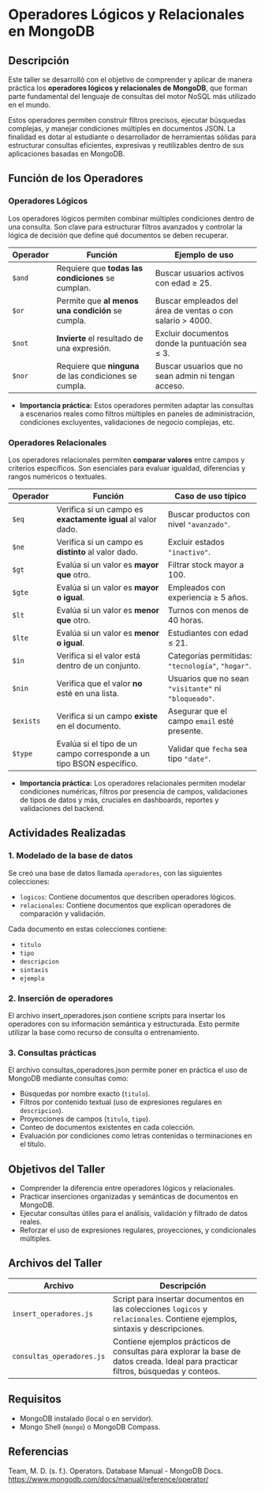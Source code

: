 # Operadores Lógicos y Relacionales en MongoDB

## Descripción

Este taller se desarrolló con el objetivo de comprender y aplicar de manera práctica los **operadores lógicos y relacionales de MongoDB**, que forman parte fundamental del lenguaje de consultas del motor NoSQL más utilizado en el mundo.

Estos operadores permiten construir filtros precisos, ejecutar búsquedas complejas, y manejar condiciones múltiples en documentos JSON. La finalidad es dotar al estudiante o desarrollador de herramientas sólidas para estructurar consultas eficientes, expresivas y reutilizables dentro de sus aplicaciones basadas en MongoDB.

## Función de los Operadores 

### Operadores Lógicos

Los operadores lógicos permiten combinar múltiples condiciones dentro de una consulta. Son clave para estructurar filtros avanzados y controlar la lógica de decisión que define qué documentos se deben recuperar.


| Operador |                         Función                        |                      Ejemplo de uso                        |
|----------|--------------------------------------------------------|------------------------------------------------------------|
|  `$and`  |    Requiere que **todas las condiciones** se cumplan.  |          Buscar usuarios activos con edad ≥ 25.            |
|  `$or`   |    Permite que **al menos una condición** se cumpla.   |  Buscar empleados del área de ventas o con salario > 4000. |
|  `$not`  |       **Invierte** el resultado de una expresión.      |      Excluir documentos donde la puntuación sea ≤ 3.       |
|  `$nor`  | Requiere que **ninguna** de las condiciones se cumpla. |    Buscar usuarios que no sean admin ni tengan acceso.     |


- **Importancia práctica:** Estos operadores permiten adaptar las consultas a escenarios reales como filtros múltiples en paneles de administración, condiciones excluyentes, validaciones de negocio complejas, etc.

### Operadores Relacionales

Los operadores relacionales permiten **comparar valores** entre campos y criterios específicos. Son esenciales para evaluar igualdad, diferencias y rangos numéricos o textuales.


| Operador |                                Función                               |                  Caso de uso típico                   |
|----------|----------------------------------------------------------------------|-------------------------------------------------------|
|   `$eq`  |     Verifica si un campo es **exactamente igual** al valor dado.     |         Buscar productos con nivel `"avanzado"`.      |
|   `$ne`  |         Verifica si un campo es **distinto** al valor dado.          |            Excluir estados `"inactivo"`.              |
|   `$gt`  |              Evalúa si un valor es **mayor que** otro.               |             Filtrar stock mayor a 100.                |
|  `$gte`  |              Evalúa si un valor es **mayor o igual**.                |            Empleados con experiencia ≥ 5 años.        |
|   `$lt`  |              Evalúa si un valor es **menor que** otro.               |             Turnos con menos de 40 horas.             |
|  `$lte`  |              Evalúa si un valor es **menor o igual**.                |               Estudiantes con edad ≤ 21.              |
|   `$in`  |         Verifica si el valor está dentro de un conjunto.             |    Categorías permitidas: `"tecnología"`, `"hogar"`.  |
|  `$nin`  |         Verifica que el valor **no** esté en una lista.              |  Usuarios que no sean `"visitante"` ni `"bloqueado"`. |
| `$exists`|         Verifica si un campo **existe** en el documento.             |    Asegurar que el campo `email` esté presente.       |
|  `$type` | Evalúa si el tipo de un campo corresponde a un tipo BSON específico. |         Validar que `fecha` sea tipo `"date"`.        |


- **Importancia práctica:** Los operadores relacionales permiten modelar condiciones numéricas, filtros por presencia de campos, validaciones de tipos de datos y más, cruciales en dashboards, reportes y validaciones del backend.

## Actividades Realizadas

### 1. Modelado de la base de datos

Se creó una base de datos llamada `operadores`, con las siguientes colecciones:

- `logicos`: Contiene documentos que describen operadores lógicos.
- `relacionales`: Contiene documentos que explican operadores de comparación y validación.

Cada documento en estas colecciones contiene:
- `titulo`
- `tipo`
- `descripcion`
- `sintaxis`
- `ejemplo`

### 2. Inserción de operadores

El archivo insert_operadores.json contiene scripts para insertar los operadores con su información semántica y estructurada. Esto permite utilizar la base como recurso de consulta o entrenamiento.

### 3. Consultas prácticas

El archivo consultas_operadores.json permite poner en práctica el uso de MongoDB mediante consultas como:

- Búsquedas por nombre exacto (`titulo`).
- Filtros por contenido textual (uso de expresiones regulares en `descripcion`).
- Proyecciones de campos (`titulo`, `tipo`).
- Conteo de documentos existentes en cada colección.
- Evaluación por condiciones como letras contenidas o terminaciones en el título.

## Objetivos del Taller

- Comprender la diferencia entre operadores lógicos y relacionales.
- Practicar inserciones organizadas y semánticas de documentos en MongoDB.
- Ejecutar consultas útiles para el análisis, validación y filtrado de datos reales.
- Reforzar el uso de expresiones regulares, proyecciones, y condicionales múltiples.

## Archivos del Taller


|           Archivo         |                                                           Descripción                                                              |
|---------------------------|------------------------------------------------------------------------------------------------------------------------------------|
|   `insert_operadores.js`  |     Script para insertar documentos en las colecciones `logicos` y `relacionales`. Contiene ejemplos, sintaxis y descripciones.    |
| `consultas_operadores.js` | Contiene ejemplos prácticos de consultas para explorar la base de datos creada. Ideal para practicar filtros, búsquedas y conteos. |


## Requisitos

- MongoDB instalado (local o en servidor).
- Mongo Shell (`mongo`) o MongoDB Compass.

## Referencias
Team, M. D. (s. f.). Operators. Database Manual - MongoDB Docs. https://www.mongodb.com/docs/manual/reference/operator/


